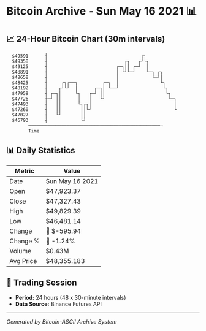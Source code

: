 # Bitcoin Archive - Sun May 16 2021 📊

## 📈 24-Hour Bitcoin Chart (30m intervals)

```
  $49591      ┤                                  ┌┐            
  $49358      ┤                            ┌┐   ┌┘└┐           
  $49125      ┤                         ┌─┐││ ┌─┘  │           
  $48891      ┤                         │ └┘└─┘    └─┐ ┌┐      
  $48658      ┤                         │            └─┘│      
  $48425      ┤     ┌┐┌──┐         ┌─┐  │               └┐     
  $48192      ┤    ┌┘└┘  │      ┌─┐│ └──┘                └┐    
  $47959      ┤ ┌─┐│     └┐   ┌─┘ ││                      └┐   
  $47726      ┼─┘ ││      │   │   └┘                       └─┐ 
  $47493      ┤   ││      └┐┌┐│                              │ 
  $47260      ┤   ││       ││└┘                              └ 
  $47027      ┤   └┘       ││                                  
  $46793      ┤            └┘                                  
        ────────────────────────────────────────────────→
        Time
```

## 📊 Daily Statistics

| Metric | Value |
|--------|-------|
| Date | Sun May 16 2021 |
| Open | $47,923.37 |
| Close | $47,327.43 |
| High | $49,829.39 |
| Low | $46,481.14 |
| Change | 🔴 $-595.94 |
| Change % | 🔴 -1.24% |
| Volume | $0.43M |
| Avg Price | $48,355.183 |

## 📅 Trading Session

- **Period:** 24 hours (48 x 30-minute intervals)
- **Data Source:** Binance Futures API

---
*Generated by Bitcoin-ASCII Archive System*
